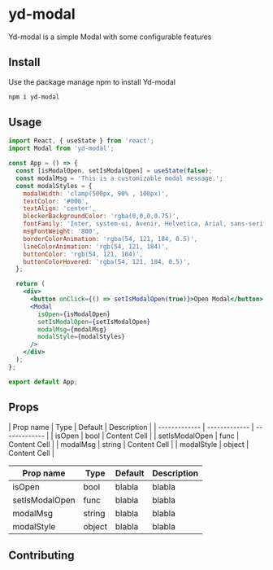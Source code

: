# yd-modal

Yd-modal is a simple Modal with some configurable features
 
 ## Install

 Use the package manage npm to install Yd-modal

```bash
npm i yd-modal
```

## Usage

```jsx
import React, { useState } from 'react';
import Modal from 'yd-modal';

const App = () => {
  const [isModalOpen, setIsModalOpen] = useState(false);
  const modalMsg = 'This is a customizable modal message.';
  const modalStyles = {
    modalWidth: 'clamp(500px, 90% , 100px)',
    textColor: '#000',
    textAlign: 'center',
    blockerBackgroundColor: 'rgba(0,0,0,0.75)',
    fontFamily: 'Inter, system-ui, Avenir, Helvetica, Arial, sans-serif',
    msgFontWeight: '800',
    borderColorAnimation: 'rgba(54, 121, 184, 0.5)',
    lineColorAnimation: 'rgb(54, 121, 184)',
    buttonColor: 'rgb(54, 121, 184)',
    buttonColorHovered: 'rgba(54, 121, 184, 0.5)',
  };

  return (
    <div>
      <button onClick={() => setIsModalOpen(true)}>Open Modal</button>
      <Modal
        isOpen={isModalOpen}
        setIsModalOpen={setIsModalOpen}
        modalMsg={modalMsg}
        modalStyle={modalStyles}
      />
    </div>
  );
};

export default App;

```

## Props


| Prop name | Type | Default | Description |
| ------------- | ------------- | ------------- |
| isOpen  | bool  | Content Cell  |
| setIsModalOpen   | func  | Content Cell  |
| modalMsg  | string  | Content Cell  |
| modalStyle   | object  | Content Cell  |

|Prop name| Type | Default | Description |
|----|----|----|----|
|isOpen|bool|blabla|blabla|
|setIsModalOpen|func|blabla|blabla|
|modalMsg|string|blabla|blabla|
|modalStyle|object|blabla|blabla|

## Contributing